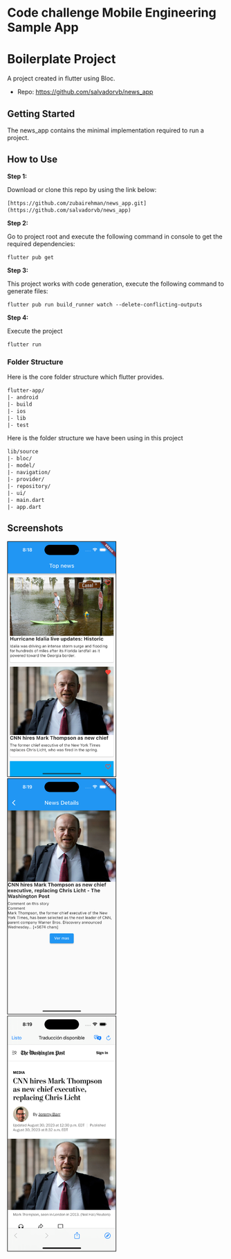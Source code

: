 # Code challenge Mobile Engineering Sample App


# Boilerplate Project

A  project created in flutter using Bloc. 

* Repo: https://github.com/salvadorvb/news_app

## Getting Started

The news_app contains the minimal implementation required to run a project. 
## How to Use

**Step 1:**

Download or clone this repo by using the link below:

```
[https://github.com/zubairehman/news_app.git](https://github.com/salvadorvb/news_app)
```

**Step 2:**

Go to project root and execute the following command in console to get the required dependencies:

```
flutter pub get 
```

**Step 3:**

This project  works with code generation, execute the following command to generate files:

```
flutter pub run build_runner watch --delete-conflicting-outputs

```

**Step 4:**

Execute the project

```
flutter run
```


### Folder Structure
Here is the core folder structure which flutter provides.

```
flutter-app/
|- android
|- build
|- ios
|- lib
|- test
```

Here is the folder structure we have been using in this project

```
lib/source
|- bloc/
|- model/
|- navigation/
|- provider/
|- repository/
|- ui/
|- main.dart
|- app.dart
```
## Screenshots
<div >
<img src="https://github.com/salvadorvb/news_app/blob/main/images/home_list.png?raw=true" width="250" style="border: 1px solid black"/> &nbsp &nbsp
<img src="https://github.com/salvadorvb/news_app/blob/main/images/detail.png?raw=true" width="250" style="border: 1px solid black"/>&nbsp &nbsp
<img src="https://github.com/salvadorvb/news_app/blob/main/images/web.png?raw=true" width="250" style="border: 1px solid black"/>
</div>
